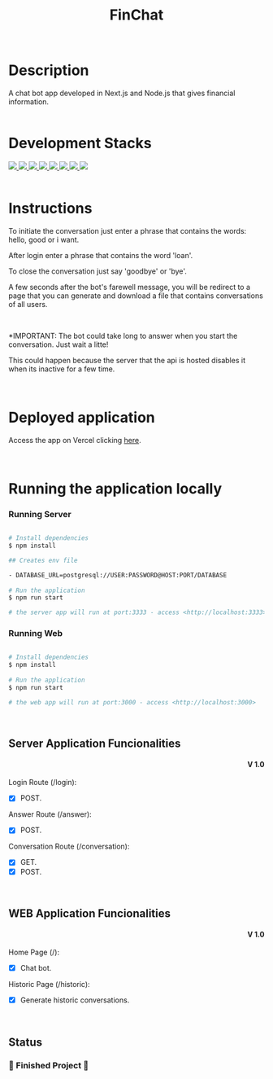 <h1 align="center">FinChat</h1>
<br>

# Description
A chat bot app developed in Next.js and Node.js that gives financial information.
<br>
<br>

# Development Stacks

<div>
  <a href="https://www.typescriptlang.org/">
    <img src="https://img.shields.io/badge/typescript-339933?style=for-the-badge&logo=typescript&color=black" />
  </a>
   <a href="https://pt-br.reactjs.org/docs/getting-started.html">
    <img src="https://img.shields.io/badge/React-339933?style=for-the-badge&logo=react&color=black" />
  </a>
  <a href="https://nextjs.org/">
    <img src="https://img.shields.io/badge/next.js-339933?style=for-the-badge&logo=next.js&color=black" />
  </a>
    <a href="https://tailwindcss.com/">
    <img src="https://img.shields.io/badge/tailwindcss-339933?style=for-the-badge&logo=tailwindcss&color=black" />
  </a>
    <a href="https://docs.npmjs.com/">
    <img src="https://img.shields.io/badge/Node.js-339933?style=for-the-badge&logo=nodedotjs&color=black" />
  </a>
    <a href="https://www.fastify.io/">
    <img src="https://img.shields.io/badge/fastify-339933?style=for-the-badge&logo=fastify&color=black" /> 
  </a>
    <a href="https://www.prisma.io/">
    <img src="https://img.shields.io/badge/prisma-339933?style=for-the-badge&logo=prisma&color=black" /> 
  </a>
    <a href="https://www.postgresql.org/">
    <img src="https://img.shields.io/badge/postgresql-339933?style=for-the-badge&logo=postgresql&color=black" />
  </a>
</div>
<br>

# Instructions

To initiate the conversation just enter a phrase that contains the words: hello, good or i want.

After login enter a phrase that contains the word 'loan'.

To close the conversation just say 'goodbye' or 'bye'.

A few seconds after the bot's farewell message, you will be redirect to a page that you can generate and download a file that contains conversations of all users.

<br>

*IMPORTANT: The bot could take long to answer when you start the conversation. Just wait a litte!

This could happen because the server that the api is hosted disables it when its inactive for a few time.

<br>

# Deployed application

Access the app on Vercel clicking <a target="_blanck" href="https://deliciousfood.vercel.app/">here<a/>.

<br>

# Running the application locally
### Running Server

```bash

# Install dependencies
$ npm install

## Creates env file

- DATABASE_URL=postgresql://USER:PASSWORD@HOST:PORT/DATABASE
	
# Run the application
$ npm run start

# the server app will run at port:3333 - access <http://localhost:3333>
```

### Running Web

```bash

# Install dependencies
$ npm install
	
# Run the application
$ npm run start

# the web app will run at port:3000 - access <http://localhost:3000>
```

<br>

## Server Application Funcionalities

<div align=right>
	<h4>V 1.0</h4>

</div>

Login Route (/login):
- [x] POST.

Answer Route (/answer):
- [x] POST.

Conversation Route (/conversation):
- [x] GET.
- [x] POST.

<br>
      
## WEB Application Funcionalities

<div align=right>
	<h4>V 1.0</h4>

</div>

Home Page (/):
- [x] Chat bot.

Historic Page (/historic):
- [x] Generate historic conversations.

<br>

## Status

<h3> 
	🚧  Finished Project 🚧
</h3>

